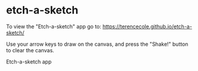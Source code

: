 # etch-a-sketch
To view the "Etch-a-sketch" app go to: https://terencecole.github.io/etch-a-sketch/

Use your arrow keys to draw on the canvas, and press the "Shake!" button to clear the canvas.

Etch-a-sketch app
